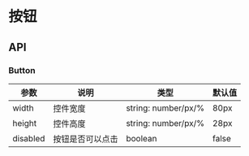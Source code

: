 
# 按钮

## API

### Button

| 参数      | 说明             | 类型      | 默认值  |
|----------|------------------|----------|--------|
| width | 控件宽度 | string: number/px/% | 80px |
| height | 控件高度 | string: number/px/% | 28px |
| disabled | 按钮是否可以点击 | boolean | false |
